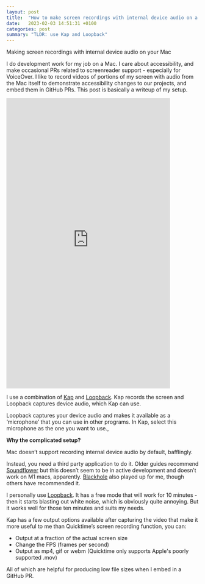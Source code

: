 ```yaml
---
layout: post
title:  "How to make screen recordings with internal device audio on a Mac"
date:   2023-02-03 14:51:31 +0100
categories: post
summary: "TLDR: use Kap and Loopback"
---
```




Making screen recordings with internal device audio on your Mac

I do development work for my job on a Mac. I care about accessibility, and make occasional PRs related to screenreader support - especially for VoiceOver. I like to record videos of portions of my screen with audio from the Mac itself to demonstrate accessibility changes to our projects, and embed them in GitHub PRs. This post is basically a writeup of my setup.

<iframe width="429" height="762" src="https://www.youtube.com/embed/zeCPlOlpHpA" title="Demo screen recording using Kap and Voiceover" frameborder="0" allow="accelerometer; autoplay; clipboard-write; encrypted-media; gyroscope; picture-in-picture; web-share" allowfullscreen></iframe>

I use a combination of [Kap](https://getkap.co/) and [Loopback](https://rogueamoeba.com/loopback/). Kap records the screen and Loopback captures device audio, which Kap can use.

Loopback captures your device audio and makes it available as a ‘microphone’ that you can use in other programs. In Kap, select this microphone as the one you want to use.,

**Why the complicated setup?**

Mac doesn’t support recording internal device audio by default, bafflingly.

Instead, you need a third party application to do it. Older guides recommend [Soundflower](https://github.com/mattingalls/Soundflower) but this doesn’t seem to be in active development and doesn’t work on M1 macs, apparently. [Blackhole](https://existential.audio/blackhole/) also played up for me, though others have recommended it.

I personally use [Loopback](https://rogueamoeba.com/loopback). It has a free mode that will work for 10 minutes - then it starts blasting out white noise, which is obviously quite annoying. But it works well for those ten minutes and suits my needs.

Kap has a few output options available after capturing the video that make it more useful to me than Quicktime’s screen recording function, you can:

* Output at a fraction of the actual screen size
* Change the FPS (frames per second)
* Output as mp4, gif or webm (Quicktime only supports Apple's poorly supported .mov) 

All of which are helpful for producing low file sizes when I embed in a GitHub PR.


